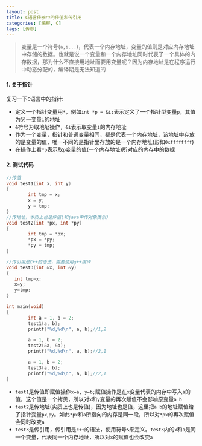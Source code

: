 ```yaml
---
layout: post
title: C语言传参中的传值和传引用
categories: [编程, C]
tags: [传参]
---
```



> 变量是一个符号(`a,i...`)，代表一个内存地址，变量的值则是对应内存地址中存储的数据。也就是说一个变量和一个内存地址同时代表了一个具体的内存数据，那为什么不直接用地址而要用变量呢？因为内存地址是在程序运行中动态分配的，编译期是无法知道的

#### 1. 关于指针

复习一下`C`语言中的指针:
* 定义一个指针变量用`*`，例如`int *p = &i;`表示定义了一个指针型变量`p`，其值为另一变量`i`的地址
* `&`符号为取地址操作，`&i`表示取变量`i`的内存地址
* 作为一个变量，指针和普通变量相同，都是代表一个内存地址，该地址中存放的是变量的值，唯一不同的是指针里存放的是一个内存地址(形如`0xffffffff`)
* 在操作上看`*p`表示取`p`变量的值(一个内存地址)所对应的内存中的数据

#### 2. 测试代码

```c++
//传值
void test1(int x, int y)
{
        int tmp = x;
        x = y;
        y = tmp;
}
//传地址，本质上也是传值(和java中传对象类似)
void test2(int *px, int *py)
{
        int tmp = *px;
        *px = *py;
        *py = tmp;
}

//传引用是C++的语法，需要使用g++编译
void test3(int &x, int &y)
{
   int tmp=x;
   x=y;
   y=tmp;
}

int main(void)
{
        int a = 1, b = 2;
        test1(a, b);
        printf("%d,%d\n", a, b);//1,2

        a = 1, b = 2;
        test2(&a, &b);
        printf("%d,%d\n", a, b);//2,1

        a = 1, b = 2;
        test3(a, b);
        printf("%d,%d\n", a, b);//2,1
}
```

* `test1`是传值即赋值操作`x=a, y=b;`赋值操作是在`x`变量代表的内存中写入`a`的值，这个值是一个拷贝，所以对`x`和`y`变量的再次赋值不会影响原变量`a b`
* `test2`是传地址(实质上也是传值)，因为地址也是值，这里把`a b`的地址赋值给了指针变量`px`,`py`。如此`*px`和`a`所指向的内存是同一段，所以对`*px`的再次赋值会同时改变`a`
* `test3`是传引用，传引用是`c++`的语法，使用符号`&`来定义。`test3`内的`x`和`a`是同一个变量，代表同一个内存地址，所以对`x`的赋值也会改变`a`